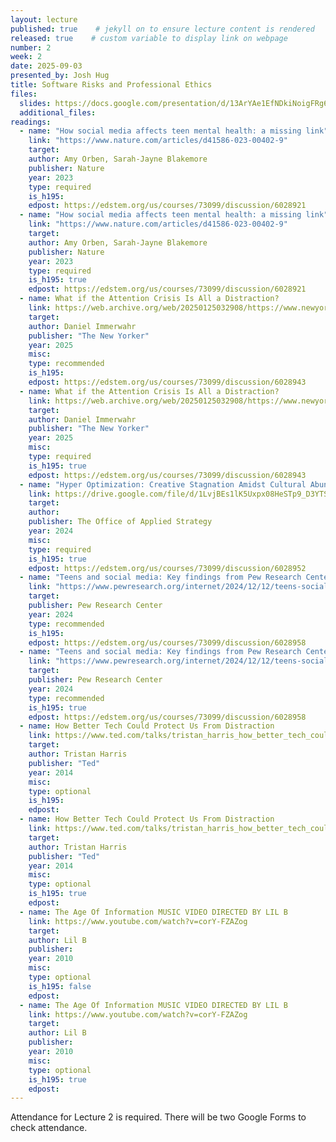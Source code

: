 ```yaml
---
layout: lecture
published: true    # jekyll on to ensure lecture content is rendered
released: true    # custom variable to display link on webpage
number: 2
week: 2
date: 2025-09-03
presented_by: Josh Hug
title: Software Risks and Professional Ethics
files:
  slides: https://docs.google.com/presentation/d/13ArYAe1EfNDkiNoigFRg6o1ODa1sLXu7Cui_FIH7IBE
  additional_files:
readings: 
  - name: "How social media affects teen mental health: a missing link"
    link: "https://www.nature.com/articles/d41586-023-00402-9"
    target:
    author: Amy Orben, Sarah-Jayne Blakemore
    publisher: Nature
    year: 2023
    type: required
    is_h195: 
    edpost: https://edstem.org/us/courses/73099/discussion/6028921
  - name: "How social media affects teen mental health: a missing link"
    link: "https://www.nature.com/articles/d41586-023-00402-9"
    target:
    author: Amy Orben, Sarah-Jayne Blakemore
    publisher: Nature
    year: 2023
    type: required
    is_h195: true
    edpost: https://edstem.org/us/courses/73099/discussion/6028921
  - name: What if the Attention Crisis Is All a Distraction?
    link: https://web.archive.org/web/20250125032908/https://www.newyorker.com/magazine/2025/01/27/the-sirens-call-chris-hayes-book-review?_sp=52c1b8f3-4e5d-4d88-82ce-1724d5732d1d.1737775139514
    target: 
    author: Daniel Immerwahr
    publisher: "The New Yorker"
    year: 2025
    misc: 
    type: recommended
    is_h195: 
    edpost: https://edstem.org/us/courses/73099/discussion/6028943
  - name: What if the Attention Crisis Is All a Distraction?
    link: https://web.archive.org/web/20250125032908/https://www.newyorker.com/magazine/2025/01/27/the-sirens-call-chris-hayes-book-review?_sp=52c1b8f3-4e5d-4d88-82ce-1724d5732d1d.1737775139514
    target: 
    author: Daniel Immerwahr
    publisher: "The New Yorker"
    year: 2025
    misc: 
    type: required
    is_h195: true
    edpost: https://edstem.org/us/courses/73099/discussion/6028943
  - name: "Hyper Optimization: Creative Stagnation Amidst Cultural Abundance"
    link: https://drive.google.com/file/d/1LvjBEs1lK5Uxpx08HeSTp9_D3YTSVgJZ/view
    target: 
    author: 
    publisher: The Office of Applied Strategy
    year: 2024
    misc: 
    type: required
    is_h195: true
    edpost: https://edstem.org/us/courses/73099/discussion/6028952
  - name: "Teens and social media: Key findings from Pew Research Center surveys"
    link: "https://www.pewresearch.org/internet/2024/12/12/teens-social-media-and-technology-2024/"
    target:
    publisher: Pew Research Center
    year: 2024
    type: recommended
    is_h195: 
    edpost: https://edstem.org/us/courses/73099/discussion/6028958
  - name: "Teens and social media: Key findings from Pew Research Center surveys"
    link: "https://www.pewresearch.org/internet/2024/12/12/teens-social-media-and-technology-2024/"
    target:
    publisher: Pew Research Center
    year: 2024
    type: recommended
    is_h195: true
    edpost: https://edstem.org/us/courses/73099/discussion/6028958
  - name: How Better Tech Could Protect Us From Distraction
    link: https://www.ted.com/talks/tristan_harris_how_better_tech_could_protect_us_from_distraction/up-next
    target: 
    author: Tristan Harris
    publisher: "Ted"
    year: 2014
    misc: 
    type: optional
    is_h195: 
    edpost:
  - name: How Better Tech Could Protect Us From Distraction
    link: https://www.ted.com/talks/tristan_harris_how_better_tech_could_protect_us_from_distraction/up-next
    target: 
    author: Tristan Harris
    publisher: "Ted"
    year: 2014
    misc: 
    type: optional
    is_h195: true
    edpost:    
  - name: The Age Of Information MUSIC VIDEO DIRECTED BY LIL B
    link: https://www.youtube.com/watch?v=corY-FZAZog
    target: 
    author: Lil B
    publisher: 
    year: 2010
    misc: 
    type: optional
    is_h195: false
    edpost:    
  - name: The Age Of Information MUSIC VIDEO DIRECTED BY LIL B
    link: https://www.youtube.com/watch?v=corY-FZAZog
    target: 
    author: Lil B
    publisher: 
    year: 2010
    misc: 
    type: optional
    is_h195: true
    edpost:        
---
```


<!-- information here -->

Attendance for Lecture 2 is required. There will be two Google Forms to check attendance.

